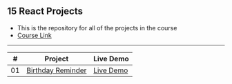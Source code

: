 ## 15 React Projects
- This is the repository for all of the projects in the course
- [Course Link](https://www.youtube.com/watch?v=a_7Z7C_JCyo&ab_channel=freeCodeCamp.org)

<hr>

|  #  | Project | Live Demo |
| --- | ------- | --------- |
| 01  | [Birthday Reminder](https://github.com/gokseloz/react-projects/tree/master/01-birthday-reminder)  | [Live Demo](https://gokseloz-reactproject1.netlify.app/)|
